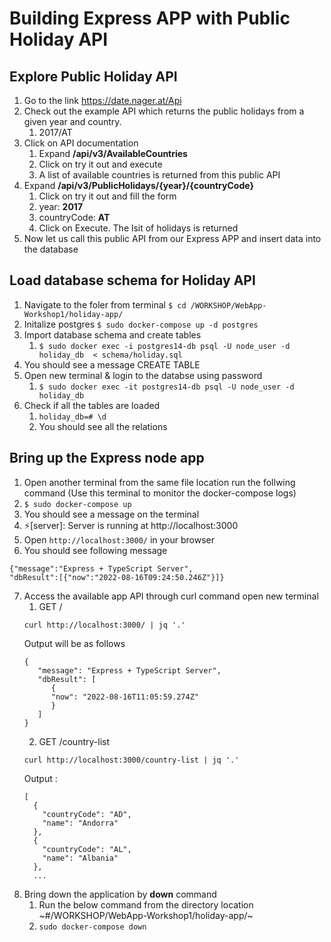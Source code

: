 # Building Express APP with Public Holiday API

## Explore Public Holiday API
1. Go to the link https://date.nager.at/Api
2. Check out the example API which returns the public holidays from a given year and country.
   1. 2017/AT
3. Click on API documentation 
   1. Expand **/api/v3/AvailableCountries**
   2. Click on try it out and execute
   3. A list of available countries is returned from this public API
4. Expand  **/api/v3/PublicHolidays/{year}/{countryCode}**
   1. Click on try it out and fill the form
   2. year: **2017**
   3. countryCode: **AT**
   4. Click on Execute. The lsit of holidays is returned
5. Now let us call this public API from our Express APP and insert data into  the database

## Load database schema for Holiday API
   1. Navigate to the foler from terminal `$ cd /WORKSHOP/WebApp-Workshop1/holiday-app/`
   2. Initalize postgres `$ sudo docker-compose up -d postgres`
   3. Import database schema and create tables
      1. `$ sudo docker exec -i postgres14-db psql -U node_user -d holiday_db  < schema/holiday.sql`
   4. You should see a message CREATE TABLE
   5. Open new terminal & login to the databse using password
      1. `$ sudo docker exec -it postgres14-db psql -U node_user -d holiday_db`
   6. Check if all the tables are loaded
      1. `holiday_db=# \d`
      2.  You should see all the relations

## Bring up the Express node app
   1. Open another terminal from the same file location run the follwing command (Use this terminal to monitor the docker-compose logs)
   2. `$ sudo docker-compose up`
   3. You should see a message on the terminal
   4. ⚡️[server]: Server is running at http://localhost:3000
   5. Open `http://localhost:3000/` in your browser
   6. You should see following message
   ```
   {"message":"Express + TypeScript Server",
   "dbResult":[{"now":"2022-08-16T09:24:50.246Z"}]}
   ```
   7. Access the available app API through curl command open new terminal
      1. GET /
      ```
      curl http://localhost:3000/ | jq '.'
      ```
      Output will be as follows
      ```
      {
         "message": "Express + TypeScript Server",
         "dbResult": [
            {
            "now": "2022-08-16T11:05:59.274Z"
            }
         ]
      }
      ```
      2. GET /country-list
      ```
      curl http://localhost:3000/country-list | jq '.'
      ```
      Output :
      ```
      [
        {
          "countryCode": "AD",
          "name": "Andorra"
        },
        {
          "countryCode": "AL",
          "name": "Albania"
        },
        ...
      ```
   8. Bring down the application by **down** command
      1. Run the below command from the directory location ~#/WORKSHOP/WebApp-Workshop1/holiday-app/~
      2. `sudo docker-compose down`
  

   
